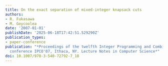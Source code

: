 ```yaml
---
title: On the exact separation of mixed-integer knapsack cuts
authors:
- R. Fukasawa
- M. Goycoolea
date: '2007-01-01'
publishDate: '2025-06-18T17:42:51.529290Z'
publication_types:
- paper-conference
publication: "*Proceedings of the twelfth Integer Programming and Combinatorial Optimization
  conference IPCO'07, Ithaca, NY. Lecture Notes in Computer Science*"
doi: 10.1007/978-3-540-72792-7_18
---
```

